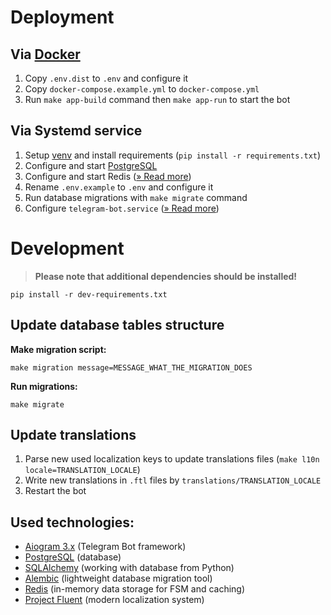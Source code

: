 
# Deployment

## Via [Docker](https://www.docker.com/)
1. Copy `.env.dist` to `.env` and configure it
2. Copy `docker-compose.example.yml` to `docker-compose.yml`
3. Run `make app-build` command then `make app-run` to start the bot

## Via Systemd service
1. Setup [venv](https://docs.python.org/3/library/venv.html)
   and install requirements (`pip install -r requirements.txt`)
2. Configure and start [PostgreSQL](https://www.postgresql.org/)
3. Configure and start Redis ([» Read more](https://redis.io/docs/install/install-redis/))
4. Rename `.env.example` to `.env` and configure it
5. Run database migrations with `make migrate` command
6. Configure `telegram-bot.service` ([» Read more](https://gist.github.com/comhad/de830d6d1b7ae1f165b925492e79eac8))

# Development
> **Please note that additional dependencies should be installed!**

    pip install -r dev-requirements.txt

## Update database tables structure
**Make migration script:**

    make migration message=MESSAGE_WHAT_THE_MIGRATION_DOES

**Run migrations:**

    make migrate


## Update translations
1. Parse new used localization keys to update translations files
   (`make l10n locale=TRANSLATION_LOCALE`)
2. Write new translations in `.ftl` files by `translations/TRANSLATION_LOCALE`
3. Restart the bot


## Used technologies:
- [Aiogram 3.x](https://github.com/aiogram/aiogram) (Telegram Bot framework)
- [PostgreSQL](https://www.postgresql.org/) (database)
- [SQLAlchemy](https://docs.sqlalchemy.org/en/20/) (working with database from Python)
- [Alembic](https://alembic.sqlalchemy.org/en/latest/) (lightweight database migration tool)
- [Redis](https://redis.io/docs/) (in-memory data storage for FSM and caching)
- [Project Fluent](https://projectfluent.org/) (modern localization system)
